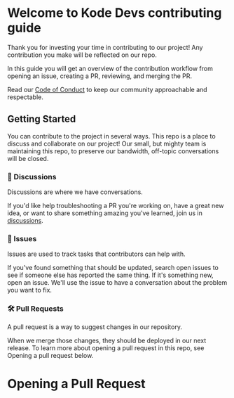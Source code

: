 # Welcome to Kode Devs contributing guide

Thank you for investing your time in contributing to our project! Any contribution you make will be reflected on our
repo.

In this guide you will get an overview of the contribution workflow from opening an issue, creating a PR, reviewing, and
merging the PR.

Read our [Code of Conduct](https://github.com/Kode-Devs/Kode/blob/develop/CODE_OF_CONDUCT.md) to keep our community
approachable and respectable.

## Getting Started

You can contribute to the project in several ways. This repo is a place to discuss and collaborate on our project! Our
small, but mighty team is maintaining this repo, to preserve our bandwidth, off-topic conversations will be closed.

### 📣 Discussions

Discussions are where we have conversations.

If you'd like help troubleshooting a PR you're working on, have a great new idea, or want to share something amazing
you've learned, join us in
[discussions](https://github.com/Kode-Devs/Kode/discussions).

### 🐞 Issues

Issues are used to track tasks that contributors can help with.

If you've found something that should be updated, search open issues to see if someone else has reported the same thing.
If it's something new, open an issue. We'll use the issue to have a conversation about the problem you want to fix.

### 🛠 Pull Requests

A pull request is a way to suggest changes in our repository.

When we merge those changes, they should be deployed in our next release. To learn more about opening a pull request in
this repo, see Opening a pull request below.

# Opening a Pull Request

